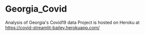 # Georgia_Covid
Analysis of Georgia's Covid19 data
Project is hosted on Heroku at https://covid-streamlit-bailey.herokuapp.com/
